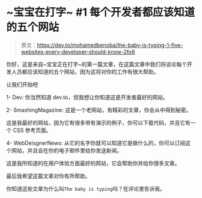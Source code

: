 # ~宝宝在打字~ #1 每个开发者都应该知道的五个网站

> 原文：<https://dev.to/mohamedbenoba/the-baby-is-typing-1-five-websites-every-developer-should-know-2fo6>

你好，这是来自~宝宝正在打字~的第一篇文章，在这篇文章中我们将谈论每个开发人员都应该知道的五个网站，因为这将对你的工作有很大帮助。

让我们开始吧

1- Dev:
你当然知道 dev.to，但我想让你知道这是开发者最好的网站。

2- SmashingMagazine:
这是一个老网站，有精彩的文章，你会从中得到秘密。

这是我最好的网站，因为它有很多带有演示的例子，你可以下载代码，并且它有一个 CSS 参考页面。

4- WebDeisgnerNews:
从它的名字你就可以知道它是做什么的，你可以订阅这个网站，并且会在你的电子邮件里给你发送新闻。

这是我所知道的在用户体验方面最好的网站，它会帮助你并给你很多文章。

最后我希望这篇文章对你有所帮助。

你知道这些文章为什么叫`The baby is typing`吗？在评论里告诉我。